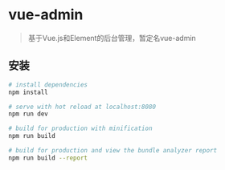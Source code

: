 # vue-admin

> 基于Vue.js和Element的后台管理，暂定名vue-admin

## 安装

``` bash
# install dependencies
npm install

# serve with hot reload at localhost:8080
npm run dev

# build for production with minification
npm run build

# build for production and view the bundle analyzer report
npm run build --report
```


